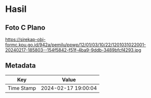 # Hasil

## Foto C Plano

https://sirekap-obj-formc.kpu.go.id/942a/pemilu/ppwp/12/01/03/10/22/1201031022001-20240217-185803--154f5842-f51f-4ba9-9ddb-3489bfcf4293.jpg


## Metadata

| Key        | Value               |
| ---------- | ------------------- |
| Time Stamp | 2024-02-17 19:00:04 |



